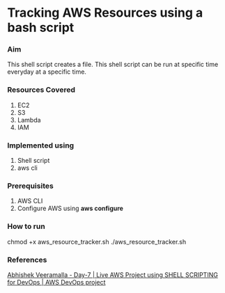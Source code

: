 # Tracking AWS Resources using a bash script

### **Aim**
This shell script creates a file. This shell script can be run at specific time everyday at a specific time. 

### **Resources Covered**
1. EC2
2. S3
3. Lambda
4. IAM
   
### **Implemented using**
1. Shell script
2. aws cli
   
### **Prerequisites**
1. AWS CLI
2. Configure AWS using **aws configure**

### **How to run**
chmod +x aws_resource_tracker.sh
./aws_resource_tracker.sh

### **References**
[Abhishek Veeramalla - Day-7 | Live AWS Project using SHELL SCRIPTING for DevOps | AWS DevOps project](https://www.youtube.com/watch?v=gx5E47R9fGk&list=PLdpzxOOAlwvIKMhk8WhzN1pYoJ1YU8Csa&index=9)




